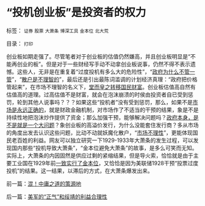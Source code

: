 # “投机创业板”是投资者的权力

标签： `证券` `股票` `大萧条` `博深工具` `金本位` `北大荒` 

目录： `打印`

创业板如期走强了。尽管笔者对于创业板的估值仍然嫌高，并且创业板明显是“不能再创业的板”。但是对于一些财经写手动不动拿创业板说事，仍然不得不表示遗憾。这些人，无非是在重复着“过度投机有多么大的危险性”，“[政府为什么不管一管](../../../2009/11/26/在上清静无为，在下自然安定.md)”，“[散户是不理智的](../../../2007/8/26/散户投资是中国股市中最理性的投资者.md)”，最后还是引出最陈词滥调的计划经济真理：“政府把价格管起来”，在市场不理智的名义下，[堂而皇之转移国民财富](../../../2009/4/7/市场规范，市场干预和财富转移.md)。创业板估值高自然有估值高的道理。过高估值不是财富，就会在泡沫崩溃的时侯由投资者自已受到惩罚，轮到其他人说事吗？？？如果这些“投机者”没有受到惩罚，那么，如果不是[市场是永远正确的](../../../2009/2/3/市场，是经济学的依归，万能的观测标尺.md)，就是财政金融机制，对市场作了不适当的干预的结果，象是不是持续性地把泡沫炒作提供了资金；那么加强干预，能够解决问题吗？[政府本身，是不是就是一个大问题](../../../2009/1/7/威权万能论，肆虐中国2000年的条件反射.md)？象创业板的高溢价发行，为什么没能套住发行商？多从市场的角度出发去认识这些问题，比动不动就妖魔化散户，“[市场不理性](../../../2009/4/6/“市场不理性”道德借口操纵利益剥夺和财富转移.md)”，更能体现国民老百姓的利益。网友可以独立研究一下1929-1933年大萧条的发生过程，可以发现国内那些“投机导致大萧条”，“金本位避免大萧条”的故事，是多么可笑而无知。实际上，大萧条的内因固然是供应过剩的紧缩结果，但是导火索，恰恰就是由于主要工业国在1929年前[一致实行了金本位](../../../2009/7/28/中国实体经济健康后人民币自然国际化.md)，又恰恰是因为美联储1928干预“投票过度投机”的结果。这一结果，以滞后的方式，在大萧条爆发出来。

前一篇：[混！中庸之道的策源地](../../../2009/12/2/混！中庸之道的策源地.md)

后一篇：[美军的“正气”和绥靖的利益合理性](../../../2009/12/2/美军的“正气”和绥靖的利益合理性.md)
